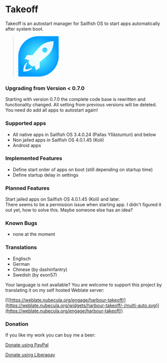 # Takeoff

Takeoff is an autostart manager for Sailfish OS to start apps automatically after system boot.

>![](icons/128x128/harbour-takeoff.png)

### Upgrading from Version < 0.7.0
Starting with version 0.7.0 the complete code base is rewritten and functionality changed.
All setting from previous versions will be deleted.  
You need do add all apps to autostart again!

### Supported apps

- All native apps in Sailfish OS 3.4.0.24 (Pallas Yllästunturi) and below
- Non jailed apps in Sailfish OS 4.0.1.45 (Koli)
- Android apps

### Implemented Features

- Define start order of apps on boot (still depending on startup time)
- Define startup delay in settings

### Planned Features
Start jailed apps on Sailfish OS 4.0.1.45 (Koli) and later.   
There seems to be a permission issue when starting app. 
I didn't figured it out yet, how to solve this. Maybe someone else has an idea?

### Known Bugs
- none at the moment

### Translations

- Englisch
- German
- Chinese (by dashinfantry)
- Swedish (by eson57)
 
Your language is not available? You are welcome to support this project by translating it on my self hosted Weblate server:

[![https://weblate.nubecula.org/engage/harbour-takeoff/](https://weblate.nubecula.org/widgets/harbour-takeoff/-/multi-auto.svg)](https://weblate.nubecula.org/engage/harbour-takeoff/)

### Donation

If you like my work you can buy me a beer:

[Donate using PayPal](www.paypal.com/paypalme/nubecula/1)

[Donate using Liberapay](liberapay.com/black-sheep-dev/donate)

